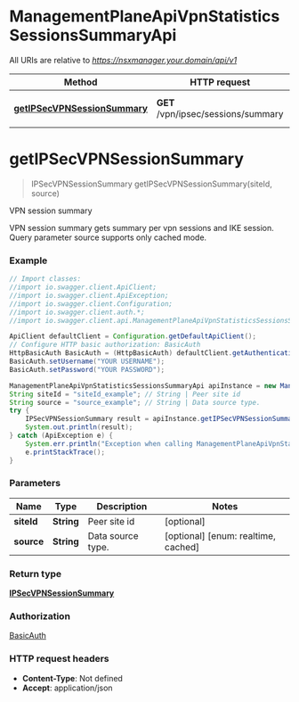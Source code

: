 # ManagementPlaneApiVpnStatisticsSessionsSummaryApi

All URIs are relative to *https://nsxmanager.your.domain/api/v1*

Method | HTTP request | Description
------------- | ------------- | -------------
[**getIPSecVPNSessionSummary**](ManagementPlaneApiVpnStatisticsSessionsSummaryApi.md#getIPSecVPNSessionSummary) | **GET** /vpn/ipsec/sessions/summary | VPN session summary

<a name="getIPSecVPNSessionSummary"></a>
# **getIPSecVPNSessionSummary**
> IPSecVPNSessionSummary getIPSecVPNSessionSummary(siteId, source)

VPN session summary

VPN session summary gets summary per vpn sessions and IKE session. Query parameter source supports only cached mode.

### Example
```java
// Import classes:
//import io.swagger.client.ApiClient;
//import io.swagger.client.ApiException;
//import io.swagger.client.Configuration;
//import io.swagger.client.auth.*;
//import io.swagger.client.api.ManagementPlaneApiVpnStatisticsSessionsSummaryApi;

ApiClient defaultClient = Configuration.getDefaultApiClient();
// Configure HTTP basic authorization: BasicAuth
HttpBasicAuth BasicAuth = (HttpBasicAuth) defaultClient.getAuthentication("BasicAuth");
BasicAuth.setUsername("YOUR USERNAME");
BasicAuth.setPassword("YOUR PASSWORD");

ManagementPlaneApiVpnStatisticsSessionsSummaryApi apiInstance = new ManagementPlaneApiVpnStatisticsSessionsSummaryApi();
String siteId = "siteId_example"; // String | Peer site id
String source = "source_example"; // String | Data source type.
try {
    IPSecVPNSessionSummary result = apiInstance.getIPSecVPNSessionSummary(siteId, source);
    System.out.println(result);
} catch (ApiException e) {
    System.err.println("Exception when calling ManagementPlaneApiVpnStatisticsSessionsSummaryApi#getIPSecVPNSessionSummary");
    e.printStackTrace();
}
```

### Parameters

Name | Type | Description  | Notes
------------- | ------------- | ------------- | -------------
 **siteId** | **String**| Peer site id | [optional]
 **source** | **String**| Data source type. | [optional] [enum: realtime, cached]

### Return type

[**IPSecVPNSessionSummary**](IPSecVPNSessionSummary.md)

### Authorization

[BasicAuth](../README.md#BasicAuth)

### HTTP request headers

 - **Content-Type**: Not defined
 - **Accept**: application/json


